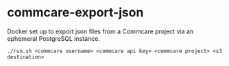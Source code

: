 # commcare-export-json
Docker set up to export json files from a Commcare project via an ephemeral PostgreSQL instance.

```
./run.sh <commcare username> <commcare api key> <commcare project> <s3 destination>
```
